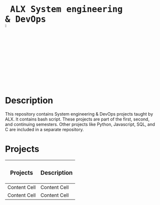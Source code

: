 # <pre> ALX System engineering & DevOps     <img src="https://user-images.githubusercontent.com/107026397/209780362-7bffc098-e7a2-4ecb-a078-6f62fba02e73.png" height = 5% width= 5%></pre>
# Description
This repository contains System engineering & DevOps projects taught by ALX. It contains bash script. These projects are part of the first, second, and continuing semesters. Other projects like Python, Javascript, SQL, and C are included in a separate repository.
# Projects
| <h3>Projects </h3>| <h3>Description</h3>|
| ------------- | ------------- |
| Content Cell  | Content Cell  |
| Content Cell  | Content Cell  |
